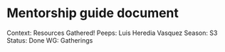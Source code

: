 # Mentorship guide document

Context: Resources Gathered!
Peeps: Luis Heredia Vasquez
Season: S3
Status: Done
WG: Gatherings